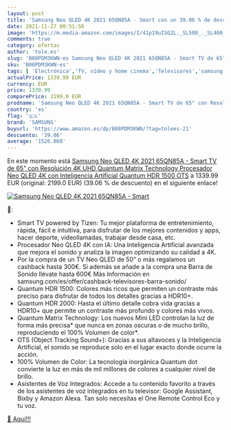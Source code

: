 ```yaml
---
layout: post
title: 'Samsung Neo QLED 4K 2021 65QN85A - Smart con un 39.06 % de descuento'
date: 2021-11-27 00:51:50
image: 'https://m.media-amazon.com/images/I/41p19uISG2L._SL500_._SL400_.jpg'
comments: true
category: ofertas
author: 'tole.es'
slug: 'B08PDM3KWN-es Samsung Neo QLED 4K 2021 65QN85A - Smart TV de 65" con...'
sku: 'B08PDM3KWN-es'
tags: [ 'Electrónica','TV, vídeo y home cinema','Televisores','samsung','smart','tv', ]
actualPrice: 1339.99 EUR
currency: EUR
price: 1339.99
comparePrice: 2199.0 EUR
prodname: 'Samsung Neo QLED 4K 2021 65QN85A - Smart TV de 65" con Resolución 4K UHD  Quantum Matrix Technology  Procesador Neo QLED 4K con Inteligencia Artificial  Quantum HDR 1500  OTS'
country: 'es'
flag: '🇪🇸'
brand: 'SAMSUNG'
buyurl: 'https://www.amazon.es/dp/B08PDM3KWN/?tag=tolees-21'
descuento: '39.06'
average: '1526.868'
---
```


En este momento está [Samsung Neo QLED 4K 2021 65QN85A - Smart TV de 65" con Resolución 4K UHD  Quantum Matrix Technology  Procesador Neo QLED 4K con Inteligencia Artificial  Quantum HDR 1500  OTS](https://www.amazon.es/dp/B08PDM3KWN/?tag=tolees-21) a 1339.99 EUR (original: 2199.0 EUR) (39.06 %  de descuento) en el siguiente enlace!

[![Samsung Neo QLED 4K 2021 65QN85A - Smart](https://m.media-amazon.com/images/I/41p19uISG2L._SL500_._SL400_.jpg)](https://www.amazon.es/dp/B08PDM3KWN/?tag=tolees-21)

🔎:

- Smart TV powered by Tizen: Tu mejor plataforma de entretenimiento, rápida, fácil e intuitiva, para disfrutar de los mejores contenidos y apps, hacer deporte, videollamadas, trabajar desde casa, etc.
- Procesador Neo QLED 4K con IA: Una Inteligencia Artificial avanzada que mejora el sonido y analiza la imagen optimizando su calidad a 4K.
- Por la compra de un TV Neo QLED de 50” o más regalamos un cashback hasta 300€. Si además se añade a la compra una Barra de Sonido llévate hasta 600€ Más Información en samsung.com/es/offer/cashback-televisores-barra-sonido/
- Quantum HDR 1500: Colores más ricos que permiten un contraste más preciso para disfrutar de todos los detalles gracias a HDR10+.
- Quantum HDR 2000: Hasta el último detalle cobra vida gracias a HDR10+ que permite un contraste más profundo y colores más vivos.
- Quantum Matrix Technology: Los nuevos Mini LED controlan la luz de forma más precisa* que nunca en zonas oscuras o de mucho brillo, reproduciendo el 100% Volumen de color*.
- OTS (Object Tracking Sound+): Gracias a sus altavoces y la Inteligencia Artificial, el sonido se reproduce solo en el lugar exacto donde ocurre la acción.
- 100% Volumen de Color: La tecnología inorgánica Quantum dot convierte la luz en más de mil millones de colores a cualquier nivel de brillo.
- Asistentes de Voz Integrados: Accede a tu contenido favorito a través de los asistentes de voz integrados en tu televisor: Google Assistant, Bixby y Amazon Alexa. Tan solo necesitas el One Remote Control Eco y tu voz.

[🛒 Aquí!!!](https://www.amazon.es/dp/B08PDM3KWN/?tag=tolees-21)
